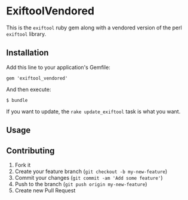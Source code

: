 # ExiftoolVendored

This is the ```exiftool``` ruby gem along with a vendored version of the perl ```exiftool``` library.

## Installation

Add this line to your application's Gemfile:

    gem 'exiftool_vendored'

And then execute:

    $ bundle

If you want to update, the ```rake update_exiftool``` task is what you want.

## Usage


## Contributing

1. Fork it
2. Create your feature branch (`git checkout -b my-new-feature`)
3. Commit your changes (`git commit -am 'Add some feature'`)
4. Push to the branch (`git push origin my-new-feature`)
5. Create new Pull Request
